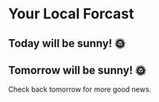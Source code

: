 # Your Local Forcast
  
  
## Today will be sunny! 🌞
  
 
## Tomorrow will be sunny! 🌞

Check back tomorrow for more good news.
